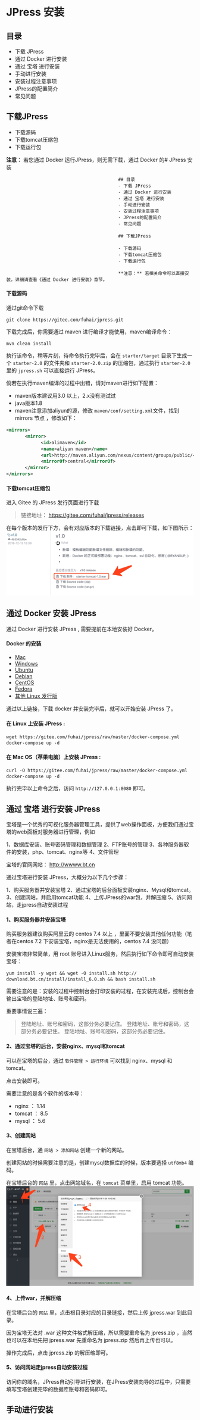 # JPress 安装

## 目录
- 下载 JPress
- 通过 Docker 进行安装
- 通过 宝塔 进行安装
- 手动进行安装
- 安装过程注意事项
- JPress的配置简介
- 常见问题

## 下载JPress

- 下载源码
- 下载tomcat压缩包
- 下载运行包

**注意：** 若您通过 Docker 运行JPress，则无需下载，通过 Docker 的# JPress 安装
                                              
                                              ## 目录
                                              - 下载 JPress
                                              - 通过 Docker 进行安装
                                              - 通过 宝塔 进行安装
                                              - 手动进行安装
                                              - 安装过程注意事项
                                              - JPress的配置简介
                                              - 常见问题
                                              
                                              ## 下载JPress
                                              
                                              - 下载源码
                                              - 下载tomcat压缩包
                                              - 下载运行包
                                              
                                              **注意：** 若相关命令可以直接安装，详细请查看《通过 Docker 进行安装》章节。

#### 下载源码

通过git命令下载

```
git clone https://gitee.com/fuhai/jpress.git
```
下载完成后，你需要通过 maven 进行编译才能使用，maven编译命令：

```
mvn clean install
```

执行该命令，稍等片刻，待命令执行完毕后，会在 `starter/target` 目录下生成一个 `starter-2.0` 的文件夹和 `starter-2.0.zip` 的压缩包，通过执行 `starter-2.0` 里的 `jpress.sh` 可以直接运行 JPress。

倘若在执行maven编译的过程中出错，请对maven进行如下配置：
 
 * maven版本建议用3.0 以上，2.x没有测试过
 * java版本1.8
 * maven注意添加aliyun的源，修改 `maven/conf/setting.xml`文件，找到 mirrors 节点 ，修改如下：

 ```xml
<mirrors>
        <mirror>  
              <id>alimaven</id>  
              <name>aliyun maven</name>  
              <url>http://maven.aliyun.com/nexus/content/groups/public/</url>  
              <mirrorOf>central</mirrorOf>  
        </mirror>
</mirrors>

 ```

#### 下载tomcat压缩包
进入 Gitee 的 JPress 发行页面进行下载

>链接地址： https://gitee.com/fuhai/jpress/releases

在每个版本的发行下方，会有对应版本的下载链接，点击即可下载，如下图所示：
![](./images/install_01.jpg)



## 通过 Docker 安装 JPress

通过 Docker 进行安装 JPress , 需要提前在本地安装好 Docker。

#### Docker 的安装


* [Mac](https://docs.docker.com/docker-for-mac/install)
* [Windows](https://docs.docker.com/docker-for-windows/install)
* [Ubuntu](https://docs.docker.com/install/linux/docker-ce/ubuntu)
* [Debian](https://docs.docker.com/install/linux/docker-ce/debian)
* [CentOS](https://docs.docker.com/install/linux/docker-ce/centos)
* [Fedora](https://docs.docker.com/install/linux/docker-ce/fedora)
* [其他 Linux 发行版](https://docs.docker.com/install/linux/docker-ce/binaries)

通过以上链接，下载 docker 并安装完毕后，就可以开始安装 JPress 了。

#### 在 Linux 上安装 JPress :

```
wget https://gitee.com/fuhai/jpress/raw/master/docker-compose.yml
docker-compose up -d
```

#### 在 Mac OS（苹果电脑）上安装 JPress :

```
curl -O https://gitee.com/fuhai/jpress/raw/master/docker-compose.yml
docker-compose up -d
```

执行完毕以上命令之后，访问 `http://127.0.0.1:8080` 即可。


## 通过 宝塔 进行安装 JPress

宝塔是一个优秀的可视化服务器管理工具，提供了web操作面板，方便我们通过宝塔的web面板对服务器进行管理，例如

1、数据库安装、账号密码管理和数据管理
2、FTP账号的管理
3、各种服务器软件的安装，php、tomcat、nginx等
4、文件管理

宝塔的官网网站： http://wwww.bt.cn

通过宝塔进行安装 JPress，大概分为以下几个步骤：

1、购买服务器并安装宝塔
2、通过宝塔的后台面板安装nginx、Mysql和tomcat。
3、创建网站，并启用tomcat功能
4、上传JPress的war包，并解压缩
5、访问网站，走jpress自动安装过程

#### 1、购买服务器并安装宝塔
购买服务器建议购买阿里云的 centos 7.4 以上 ，里面不要安装其他任何功能（笔者在centos 7.2 下安装宝塔，nginx是无法使用的，centos 7.4 没问题）

安装宝塔非常简单，用 root 账号进入Linux服务，然后执行如下命令即可自动安装宝塔：

```
yum install -y wget && wget -O install.sh http://
download.bt.cn/install/install_6.0.sh && bash install.sh
```

需要注意的是：安装的过程中控制台会打印安装的过程，在安装完成后，控制台会输出宝塔的登陆地址、账号和密码。

重要事情说三遍：

>登陆地址、账号和密码，这部分务必要记住。
>登陆地址、账号和密码，这部分务必要记住。
>登陆地址、账号和密码，这部分务必要记住。


#### 2、通过宝塔的后台，安装nginx、mysql和tomcat

可以在宝塔的后台，通过 `软件管理 > 运行环境` 可以找到 nginx、mysql 和 tomcat。

点击安装即可。

需要注意的是各个软件的版本号：

* nginx ： 1.14
* tomcat ： 8.5
* mysql ： 5.6

#### 3、创建网站

在宝塔后台，通 `网站 > 添加网站` 创建一个新的网站。

创建网站的时候需要注意的是，创建mysql数据库的时候，版本要选择 `utf8mb4` 编码。

在宝塔后台的 `网站` 里，点击网站域名，在 `tomcat` 菜单里，启用 tomcat 功能。
![](./images/install_02.jpg)

#### 4、上传war，并解压缩

在宝塔后台的 `网站` 里，点击根目录对应的目录链接，然后上传 jpress.war 到此目录。


因为宝塔无法对 .war 这种文件格式解压缩，所以需要重命名为 jpress.zip ，当然也可以在本地先把 jpress.war 先重命名为 jpress.zip 然后再上传也可以。

操作完成后，点击 jpress.zip 的解压缩即可。

#### 5、访问网站走jpress自动安装过程

访问你的域名，JPress自动引导进行安装，在JPress安装向导的过程中，只需要填写宝塔创建完毕的数据库账号和密码即可。

## 手动进行安装
